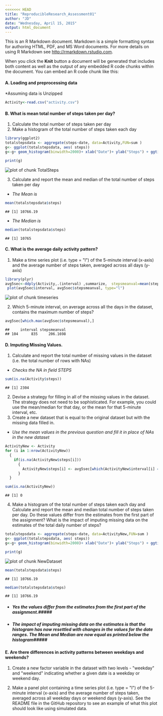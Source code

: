 ```yaml
---
<<<<<<< HEAD
title: "ReproducibleResearch_Assessment01"
author: "JD"
date: "Wednesday, April 15, 2015"
output: html_document
---
```


This is an R Markdown document. Markdown is a simple formatting syntax for authoring HTML, PDF, and MS Word documents. For more details on using R Markdown see <http://rmarkdown.rstudio.com>.

When you click the **Knit** button a document will be generated that includes both content as well as the output of any embedded R code chunks within the document. You can embed an R code chunk like this:

#### A. Loading and preprocessing data

*Assuming data is Unzipped

```r
Activity<-read.csv("activity.csv")
```
#### B. What is mean total number of steps taken per day?
1. Calculate the total number of steps taken per day
2. Make a histogram of the total number of steps taken each day

```r
library(ggplot2)
totalstepsdata <- aggregate(steps~date, data=Activity,FUN=sum )
g<- ggplot(totalstepsdata, aes( steps))
g<-g+ geom_histogram(binwidth=2000)+ xlab("Date")+ ylab("Steps") + ggtitle("Total Steps Per day")

print(g)
```

![plot of chunk TotalSteps](figure/TotalSteps-1.png) 

3. Calculate and report the mean and median of the total number of steps taken per day

* _The Mean is_

```r
mean(totalstepsdata$steps)
```

```
## [1] 10766.19
```
* _The Median is_

```r
median(totalstepsdata$steps)
```

```
## [1] 10765
```

#### C. What is the average daily activity pattern?

1. Make a time series plot (i.e. type = "l") of the 5-minute interval (x-axis) and the average number of steps taken, averaged across all days (y-axis)


```r
library(plyr)
avg5sec<-ddply(Activity,.(interval) ,summarize,  stepsmeanval=mean(steps,na.rm=TRUE))
 plot(avg5sec$interval, avg5sec$stepsmeanval, type="l")
```

![plot of chunk timeseries](figure/timeseries-1.png) 

2. Which 5-minute interval, on average across all the days in the dataset, contains the maximum number of steps?


```r
avg5sec[which.max(avg5sec$stepsmeanval),]
```

```
##     interval stepsmeanval
## 104      835     206.1698
```

#### D. Imputing Missing Values.

1. Calculate and report the total number of missing values in the dataset (i.e. the total number of rows with NAs)
* _Checks the NA in field STEPS_

```r
sum(is.na(Activity$steps))
```

```
## [1] 2304
```


2. Devise a strategy for filling in all of the missing values in the dataset. The strategy does not need to be sophisticated. For example, you could use the mean/median for that day, or the mean for that 5-minute interval, etc.
3. Create a new dataset that is equal to the original dataset but with the missing data filled in.
* _Use the mean values in the previous question and fill it in place of NAs in the new dataset_

```r
ActivityNew <- Activity
for (i in 1:nrow(ActivityNew))
  {
    if(is.na(ActivityNew$steps[i]))
      {
        ActivityNew$steps[i] <- avg5sec[which(ActivityNew$interval[i] == avg5sec$interval), ]$stepsmeanval
      }
  }

sum(is.na(ActivityNew))
```

```
## [1] 0
```


4. Make a histogram of the total number of steps taken each day and Calculate and report the mean and median total number of steps taken per day. Do these values differ from the estimates from the first part of the assignment? What is the impact of imputing missing data on the estimates of the total daily number of steps?



```r
totalstepsdata <- aggregate(steps~date, data=ActivityNew,FUN=sum )
g<- ggplot(totalstepsdata, aes( steps))
g<-g+ geom_histogram(binwidth=2000)+ xlab("Date")+ ylab("Steps") + ggtitle("Total Steps Each Day")

print(g)
```

![plot of chunk NewDataset](figure/NewDataset-1.png) 

```r
mean(totalstepsdata$steps)
```

```
## [1] 10766.19
```

```r
median(totalstepsdata$steps)
```

```
## [1] 10766.19
```


* ##### Yes the values differ from the estimates from the first part of the assignment.#####
* ##### The impact of imputing missing data on the estimates is that the histogram has now resettled with changes in the values for the date ranges. The Mean and Median are now equal as printed below the histogram#####


#### E. Are there differences in activity patterns between weekdays and weekends? ####

1. Create a new factor variable in the dataset with two levels - "weekday" and "weekend" indicating whether a given date is a weekday or weekend day.

2. Make a panel plot containing a time series plot (i.e. type = "l") of the 5-minute interval (x-axis) and the average number of steps taken, averaged across all weekday days or weekend days (y-axis). See the README file in the GitHub repository to see an example of what this plot should look like using simulated data.



